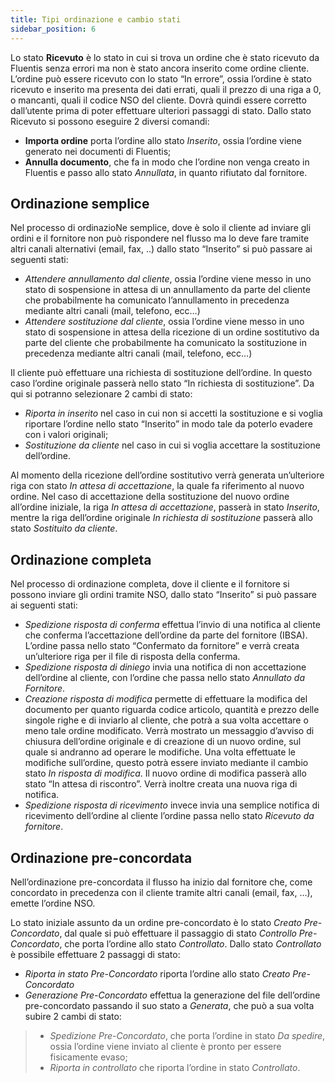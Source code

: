 ```yaml
---
title: Tipi ordinazione e cambio stati
sidebar_position: 6
---
```


Lo stato **Ricevuto** è lo stato in cui si trova un ordine che è stato ricevuto da Fluentis senza errori ma 
non è stato ancora inserito come ordine cliente.
L’ordine può essere ricevuto con lo stato “In errore”, ossia l’ordine è stato ricevuto e inserito ma 
presenta dei dati errati, quali il prezzo di una riga a 0, o mancanti, quali il codice NSO del cliente. Dovrà 
quindi essere corretto dall’utente prima di poter effettuare ulteriori passaggi di stato.
Dallo stato Ricevuto si possono eseguire 2 diversi comandi:        
- **Importa ordine** porta l’ordine allo stato *Inserito*, ossia l’ordine viene generato nei documenti di 
Fluentis;
- **Annulla documento**, che fa in modo che l’ordine non venga creato in Fluentis e passo allo stato 
*Annullata*, in quanto rifiutato dal fornitore.

## Ordinazione semplice

Nel processo di ordinazioNe semplice, dove è solo il cliente ad inviare gli ordini e il fornitore non può 
rispondere nel flusso ma lo deve fare tramite altri canali alternativi (email, fax, ..) dallo stato “Inserito” 
si può passare ai seguenti stati:
- *Attendere annullamento dal cliente*, ossia l’ordine viene messo in uno stato di sospensione in 
attesa di un annullamento da parte del cliente che probabilmente ha comunicato 
l’annullamento in precedenza mediante altri canali (mail, telefono, ecc…)
- *Attendere sostituzione dal cliente*, ossia l’ordine viene messo in uno stato di sospensione in 
attesa della ricezione di un ordine sostitutivo da parte del cliente che probabilmente ha 
comunicato la sostituzione in precedenza mediante altri canali (mail, telefono, ecc…)        

Il cliente può effettuare una richiesta di sostituzione dell’ordine.
In questo caso l’ordine originale passerà nello stato “In richiesta di sostituzione”. Da qui si potranno 
selezionare 2 cambi di stato:
- *Riporta in inserito* nel caso in cui non si accetti la sostituzione e si voglia riportare l’ordine 
nello stato “Inserito” in modo tale da poterlo evadere con i valori originali;
- *Sostituzione da cliente* nel caso in cui si voglia accettare la sostituzione dell’ordine.       

Al momento della ricezione dell’ordine sostitutivo verrà generata un’ulteriore riga con stato *In attesa di 
accettazione*, la quale fa riferimento al nuovo ordine.
Nel caso di accettazione della sostituzione del nuovo ordine all’ordine iniziale, la riga *In attesa di 
accettazione*, passerà in stato *Inserito*, mentre la riga dell’ordine originale *In richiesta di 
sostituzione* passerà allo stato *Sostituito da cliente*.

## Ordinazione completa

Nel processo di ordinazione completa, dove il cliente e il fornitore si possono inviare gli ordini tramite 
NSO, dallo stato “Inserito” si può passare ai seguenti stati:
- *Spedizione risposta di conferma* effettua l’invio di una notifica al cliente che conferma 
l’accettazione dell’ordine da parte del fornitore (IBSA). L’ordine passa nello stato “Confermato da fornitore” e verrà creata un’ulteriore riga per il file di 
risposta della conferma.
- *Spedizione risposta di diniego* invia una notifica di non accettazione dell’ordine al cliente, con 
l’ordine che passa nello stato *Annullato da Fornitore*.
- *Creazione risposta di modifica* permette di effettuare la modifica del documento per quanto 
riguarda codice articolo, quantità e prezzo delle singole righe e di inviarlo al cliente, che potrà a 
sua volta accettare o meno tale ordine modificato. Verrà mostrato un messaggio d’avviso di chiusura dell’ordine originale e di creazione di un nuovo ordine, sul quale si andranno ad operare le modifiche.
Una volta effettuate le modifiche sull’ordine, questo potrà essere inviato mediante il cambio stato *In 
risposta di modifica*. Il nuovo ordine di modifica passerà allo stato “In attesa di riscontro”. Verrà inoltre creata una nuova riga di notifica.
- *Spedizione risposta di ricevimento* invece invia una semplice notifica di ricevimento 
dell’ordine al cliente l’ordine passa nello stato *Ricevuto da fornitore*.  

## Ordinazione pre-concordata

Nell’ordinazione pre-concordata il flusso ha inizio dal fornitore che, come concordato in precedenza con 
il cliente tramite altri canali (email, fax, …), emette l’ordine NSO.         

Lo stato iniziale assunto da un ordine pre-concordato è lo stato *Creato Pre-Concordato*, dal quale si 
può effettuare il passaggio di stato *Controllo Pre-Concordato*, che porta l’ordine allo stato 
*Controllato*. Dallo stato *Controllato* è possibile effettuare 2 passaggi di stato:       
- *Riporta in stato Pre-Concordato* riporta l’ordine allo stato *Creato Pre-Concordato*       
- *Generazione Pre-Concordato* effettua la generazione del file dell’ordine pre-concordato 
passando il suo stato a *Generata*, che può a sua volta subire 2 cambi di stato:       
> - *Spedizione Pre-Concordato*, che porta l’ordine in stato *Da spedire*, ossia l’ordine
viene inviato al cliente è pronto per essere fisicamente evaso;
> - *Riporta in controllato* che riporta l’ordine in stato *Controllato*.